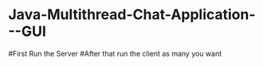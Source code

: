 # Java-Multithread-Chat-Application---GUI
#First Run the Server
#After that run the client as many you want
